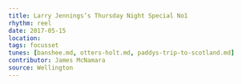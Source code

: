 ```yaml
---
title: Larry Jennings’s Thursday Night Special No1
rhythm: reel
date: 2017-05-15
location:
tags: focusset
tunes: [banshee.md, otters-holt.md, paddys-trip-to-scotland.md]
contributor: James McNamara
source: Wellington
---
```

